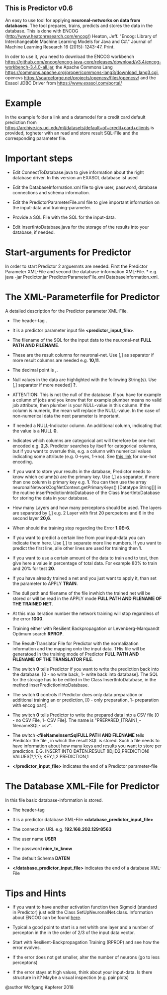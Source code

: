 ## This is Predictor v0.6

An easy to use tool for applying **neuronal-networks on data from databases**. The
tool prepares, trains, predicts and stores the data in the database. This is
done with ENCOG (http://www.heatonresearch.com/encog/) Heaton, Jeff. "Encog:
Library of Interchangeable Machine Learning Models for Java and C#." Journal
of Machine Learning Research 16 (2015): 1243-47. Print.

In oder to use it, you need to download the ENCOG workbench https://github.com/encog/encog-java-core/releases/download/v3.4/encog-workbench-3.4.0-all.jar, the Apache Commons Lang https://commons.apache.org/proper/commons-lang3/download_lang3.cgi, opencvs https://sourceforge.net/projects/opencsv/files/opencsv/ and the Exasol JDBC Driver from https://www.exasol.com/portal/

# Example
In the example folder a link and a datamodel for a credit card default prediction from https://archive.ics.uci.edu/ml/datasets/default+of+credit+card+clients is provided, togheter with an read and store result SQL-File and the corresponding parameter file.

# Important steps

- Edit ConnectToDatabase.java to give information about the right database
driver. In this version an EXASOL database ist used

- Edit the DatabaseInformation.xml file to give user, password, database
connections and schema information.

- Edit the PredictorParameterFile.xml file to give important information on
the input-data and training-parameter.

- Provide a SQL File with the SQL for the input-data.

- Edit InsertIntoDatabase.java for the storage of the results into your
database, if needed.

# Start-arguments for Predictor

In order to start Predictor 2 arguemnts are needed. First the Predictor
Parameter XML-File and second the database-information XML-File. * e.g. java
-jar Predictor.jar PredictorParameterFile.xml DatabaseInformation.xml.

# The XML-Parameterfile for Predictor

A detailed description for the Predictor parameter XML-File.


- The header-tag <b><?xml version="1.0" encoding="UTF-8"
standalone="yes"?></b>.

- It is a predictor parameter input file <b><predictor_input_file></b>.

- The filename of the SQL for the input data to the neuronal-net
<b><filenameSQL>FULL PATH AND FILENAME</filenameSQL></b>.

- These are the result columns for neuronal-net. Use [,] as separator if more
result columns are needed e.g. <b><resultcolumns>10,11</resultcolumns></b>.

- The decimal point is <b><decimalpoint>,</decimalpoint></b>.

- Null values in the data are highlighted with the following String(s). Use
[,] separator if more needed] <b><nullValues>?</nullValues></b>.

- ATTENTION: This is not the null of the database. If you have for example a
column of jobs and you know that for example plumber means no valid job
attribute, then plumber is your NULL-value in this column. If the column is
numeric, the mean will replace the NULL-value. In the case of non-numerical
data the next parameter is important.

- If needed a NULL-Indicator column. An additional column, indicating that
the value is a NULL <b><nullIndicatorColumn>0</nullIndicatorColumn></b>.


- Indicates which columns are categorical ant will therefore be one-hot
encoded e.g. <b><categoricalColumns>2,3</categoricalColumns></b>. Predictor
searches by itself for categorical columns, but if you want to overrule this,
e.g. a column with numerical values indicating some attribute (e.g. 0->yes,
1->no). See <a href="https://de.wikipedia.org/wiki/1-aus-n-Code">this
link</a> for one-hot encoding.


- If you want to store your results in the database, Predictor needs to know
which column(s) are the primary key. Use [,] as separator, if more than one
column is primary key e.g. <b><primaryKeyColumns>1</primaryKeyColumns></b>.
You can then use the array neuronalNetworkCogNetContext.getPrimaryKeys()
[Datatype String[]] in the routine inserPredictionIntoDatabase of the Class
InsertIntoDatabase for storing the data in your database.

- How many Layers and how many perceptons should be used. The layers are
separated by [,] e.g. 2 Layer with first 20 percpetons and 6 in the second
layer <b><neuronsInLayer>20,6</neuronsInLayer></b>.


- When should the training stop regarding the Error
<b><MaxError>1.0E-6</MaxError></b>.


- If you want to predict a certain line from your input-data you can indicate
them here. Use [,] to separate more line numbers. If you want to predict the
first line, alle other lines are used for training then
<b><lineToPredict>1</lineToPredict></b>.

- If you want to use a certain amount of the data to train and to test, then
give here a value in percentage of total data. For example 80% to train and
20% for test <b><ratioTestToTrain>20</ratioTestToTrain></b>.


- If you have already trained a net and you just want to apply it, than set
the parameter to APPLY <b><trainOrApplyMode>TRAIN</trainOrApplyMode></b>.


- The dull path and filename of the file inwhich the trained net will be
stored or will be read in the APPLY mode <b><trainedNetFile>FULL PATH AND
FILENAME OF THE TRAINED NET</trainedNetFile></b>.


- At this max iteration number the network training will stop regardless of
the error <b><maxIteration>1000</maxIteration></b>.

- Training either with Resilient Backpropagation or Levenberg-Marquandt
Optimum search <b><RPROPorLMA>RPROP</RPROPorLMA></b>.

- The Result-Translator File for Predictor with the normalization information
and the mapping onto the input data. THis file will be generatoed in the
training mode of Predictor <b> <resultTranslatorFile>FULL PATH AND FILENAME
OF THE TRANSLATOR FILE</resultTranslatorFile></b>.

- The switch <b><writeIntoDatabase>0</writeIntoDatabase></b> tells Predictor
if you want to write the prediction back into the database. [0 - no write
back, 1- write back into database]. The SQL for the storage has to be edited
in the Class InsertIntoDatabase, in the method inserPredictionIntoDatabase.

- The switch <b><onlyPrepareData>0</onlyPrepareData></b> controls if
Predictor does only data preparation or additional training an or prediction,
[0 - only preparation, 1- preparation with encog part].

- The switch <b><writePrepareDataIntoCSV>0</writePrepareDataIntoCSV></b>
tells Predictor to write the prepared data into a CSV file [0 - no CSV File,
1- CSV File]. The name is "PREPARED_[TRAIN]_-filenameSQL-.csv".

- The switch <b><fileNameInsertSqlFULL PATH AND FILENAME</fileNameInsertSql></b>
tells Predictor the file , in which the result SQL is stored. Such a file needs to
have information about how many keys and results you want to store per prediction.
E.G.
INSERT INTO DATEN.RESULT (ID,ID2,PREDICTION) VALUES(?,?,?);
KEY,1,2
PREDICTION,1 

- <b></predictor_input_file></b> indicates the end of a Predictor
parameter-file

# The Database XML-File for Predictor

In this file basic database-information is stored.

- The header-tag <b><?xml version="1.0" encoding="UTF-8"
standalone="yes"?></b>

- It is a predictor database XML-File <b><database_predictor_input_file></b>

- The connection URL e.g.
<b><connectionURL>192.168.202.129:8563</connectionURL></b>

- The user name <b><user>USER</user></b>

- The password <b><passwd>nice_to_know</passwd></b>

- The default Schema <b><schema>DATEN</schema></b>

- <b></database_predictor_input_file></b> indicates the end of a database
XML-File


#  Tips and Hints

- If you want to have another activation function then Sigmoid (standard in
Predictor) just edit the Class SetUpNeuronalNet.class. Information about
ENCOG can be found <a href="http://www.heatonresearch.com/encog/">here</a>.

- Typical a good point to start is a net whith one layer and a number of
percepton in the in the order of 2/3 of the input data vector.

- Start with Resilient-Backpropagation Training (RPROP) and see how the error
evolves.

- If the error does not get smaller, alter the number of neurons (go to less
perceptons)

- If the error stays at high values, think about your input-data. Is there
structure in it? Maybe a visual inspection (e.g. pair plots)



@author Wolfgang Kapferer 2018


